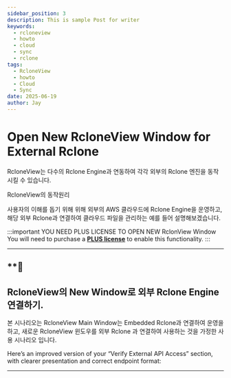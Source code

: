 ```yaml
---
sidebar_position: 3
description: This is sample Post for writer
keywords:
  - rcloneview
  - howto
  - cloud
  - sync
  - rclone
tags:
  - RcloneView
  - howto
  - Cloud
  - Sync
date: 2025-06-19
author: Jay
---
```

# Open New RcloneView Window for External Rclone

RcloneView는 다수의 Rclone Engine과 연동하여 각각 외부의 Rclone 엔진을 동작시킬 수 있습니다. 

RcloneView의 동작원리


사용자의 이해를 돕기 위해 위해 외부의 AWS 클라우드에 Rclone Engine을 운영하고, 해당 외부 Rclone과 연결하여 클라우드 파일을 관리하는 예를 들어 설명해보겠습니다.

:::important YOU NEED PLUS LICENSE TO OPEN NEW RclonView Window
You will need to purchase a [**PLUS license**](https://rcloneview.com/src/pricing.html) to enable this functionality.
:::

---

## **🚀 





## RcloneView의 New Window로 외부 Rclone Engine 연결하기.

본 시나리오는 RcloneView Main Window는 Embedded Rclone과 연결하여 운영을 하고, 새로운 RcloneView 윈도우를 외부 Rclone 과 연결하여 사용하는 것을 가정한 사용 시나리오 입니다. 


Here’s an improved version of your “Verify External API Access” section, with clearer presentation and correct endpoint format:

---


